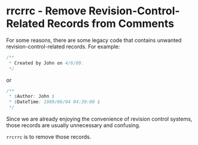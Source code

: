 # rrcrrc - Remove Revision-Control-Related Records from Comments

For some reasons, there are some legacy code that contains unwanted revision-control-related records. For example:

```java
/**
 * Created by John on 4/6/89.
 */
```

or

```java
/**
 * $Author: John $
 * $DateTime: 1989/06/04 04:30:00 $
 */
```

Since we are already enjoying the convenience of revision control systems, those records are usually unnecessary and confusing.

`rrcrrc` is to remove those records.
